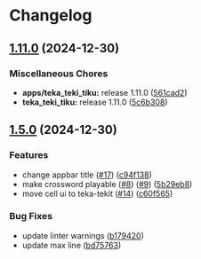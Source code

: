# Changelog

## [1.11.0](https://github.com/andiasrafil/teka-teki-teku/compare/kakiku_admin@v1.5.0...kakiku_admin@v1.11.0) (2024-12-30)


### Miscellaneous Chores

* **apps/teka_teki_tiku:** release 1.11.0 ([561cad2](https://github.com/andiasrafil/teka-teki-teku/commit/561cad200baf4e6b7ec22a79c575ac20a5d09c45))
* **teka_teki_tiku:** release 1.11.0 ([5c6b308](https://github.com/andiasrafil/teka-teki-teku/commit/5c6b308bb16cd265277fb97c655508b8dbddd82f))

## [1.5.0](https://github.com/andiasrafil/teka-teki-teku/compare/kakiku_admin-v1.4.0...kakiku_admin@v1.5.0) (2024-12-30)


### Features

* change appbar title ([#17](https://github.com/andiasrafil/teka-teki-teku/issues/17)) ([c94f138](https://github.com/andiasrafil/teka-teki-teku/commit/c94f1380ef3016cab203d711b6889f26f4dfeff6))
* make crossword playable ([#8](https://github.com/andiasrafil/teka-teki-teku/issues/8)) ([#9](https://github.com/andiasrafil/teka-teki-teku/issues/9)) ([5b29eb8](https://github.com/andiasrafil/teka-teki-teku/commit/5b29eb823f1eb98afee6fe4a04089011ed28e484))
* move cell ui to teka-tekit ([#14](https://github.com/andiasrafil/teka-teki-teku/issues/14)) ([c60f565](https://github.com/andiasrafil/teka-teki-teku/commit/c60f565a8288d7c4ecf9ef02108eb11abcd301a1))


### Bug Fixes

* update linter warnings ([b179420](https://github.com/andiasrafil/teka-teki-teku/commit/b179420ffbc283aa18b8dd0d9bd0fa8a333d92b3))
* update max line ([bd75763](https://github.com/andiasrafil/teka-teki-teku/commit/bd757635ceec6cd21a9bfba07418e86ebdc2819c))
